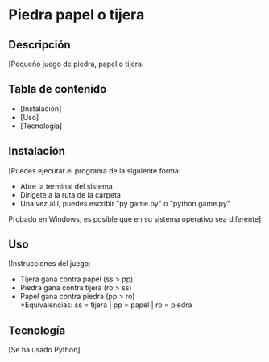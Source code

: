 # Piedra papel o tijera

## Descripción

[Pequeño juego de piedra, papel o tijera.

## Tabla de contenido

- [Instalación]
- [Uso]
- [Tecnología]

## Instalación

[Puedes ejecutar el programa de la siguiente forma:

- Abre la terminal del sistema
- Dirígete a la ruta de la carpeta
- Una vez allí, puedes escribir "py game.py" o "python game.py"

Probado en Windows, es posible que en su sistema operativo sea diferente]

## Uso

[Instrucciones del juego:
- Tijera gana contra papel (ss > pp)
- Piedra gana contra tijera (ro > ss)
- Papel gana contra piedra (pp > ro)<br>
*Equivalencias: ss = tijera | pp = papel | ro = piedra

## Tecnología

[Se ha usado Python]
